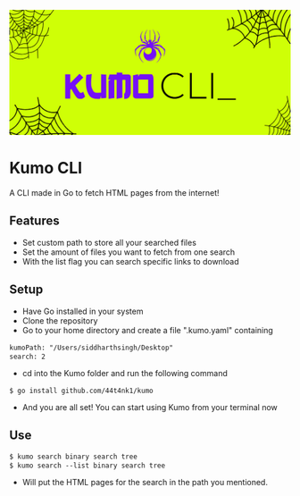 ![alt text](./screenshots/kumo-01.png)
# Kumo CLI
A CLI made in Go to fetch HTML pages from the internet!

## Features
- Set custom path to store all your searched files
- Set the amount of files you want to fetch from one search
- With the list flag you can search specific links to download

## Setup
- Have Go installed in your system
- Clone the repository
- Go to your home directory and create a file ".kumo.yaml" containing
```
kumoPath: "/Users/siddharthsingh/Desktop"
search: 2
```
- cd into the Kumo folder and run the following command
```
$ go install github.com/44t4nk1/kumo
``` 
- And you are all set! You can start using Kumo from your terminal now

## Use
```
$ kumo search binary search tree
$ kumo search --list binary search tree
```
- Will put the HTML pages for the search in the path you mentioned.
